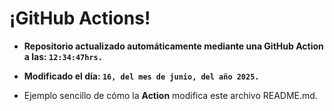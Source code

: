 # ¡GitHub Actions!
* **Repositorio actualizado automáticamente mediante una GitHub Action a las: `12:34:47hrs.`**
* **Modificado el día: `16, del mes de junio, del año 2025.`**

* Ejemplo sencillo de cómo la **Action** modifica este archivo README.md.
